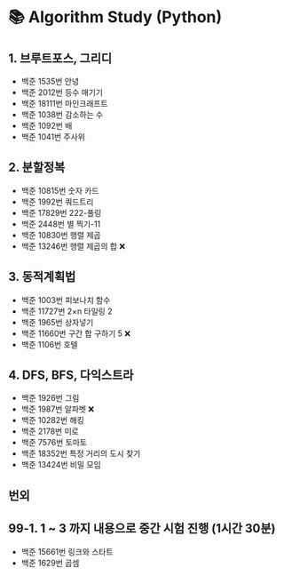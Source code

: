 # 📚 Algorithm Study (Python)

## 1. 브루트포스, 그리디

- 백준 1535번 안녕
- 백준 2012번 등수 매기기
- 백준 18111번 마인크래프트
- 백준 1038번 감소하는 수
- 백준 1092번 배 
- 백준 1041번 주사위

## 2. 분할정복

- 백준 10815번 숫자 카드
- 백준 1992번 쿼드트리
- 백준 17829번 222-풀링
- 백준 2448번 별 찍기-11
- 백준 10830번 행렬 제곱
- 백준 13246번 행렬 제곱의 합 ❌

## 3. 동적계획법

- 백준 1003번 피보나치 함수
- 백준 11727번 2×n 타일링 2
- 백준 1965번 상자넣기
- 백준 11660번 구간 합 구하기 5 ❌
- 백준 1106번 호텔


## 4. DFS, BFS, 다익스트라

- 백준 1926번 그림
- 백준 1987번 알파벳 ❌
- 백준 10282번 해킹
- 백준 2178번 미로
- 백준 7576번 토마토
- 백준 18352번 특정 거리의 도시 찾기
- 백준 13424번 비밀 모임

## 번외

## 99-1.  1 ~ 3 까지 내용으로 중간 시험 진행 (1시간 30분)

- 백준 15661번 링크와 스타트
- 백준 1629번 곱셈